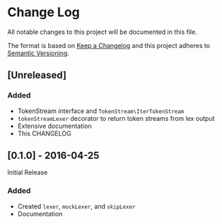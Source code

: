 # Change Log

All notable changes to this project will be documented in this file.

The format is based on [Keep a Changelog](http://keepachangelog.com/)
and this project adheres to [Semantic Versioning](http://semver.org/).

## [Unreleased]
### Added

- TokenStream interface and `TokenStream\IterTokenStream`
- `tokenStreamLexer` decorator to return token streams from lex output
- Extensive documentation
- This CHANGELOG

## [0.1.0] - 2016-04-25

Initial Release

### Added

- Created `lexer`, `mockLexer`, and `skipLexer`
- Documentation
